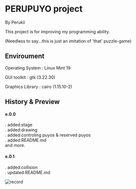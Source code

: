 
# PERUPUYO project

By Perukii

This project is for improving my programming ability. 

(Needless to say...this is just an imitation of 'that' puzzle-game)

## Enviroument

Operating System : Linux Mint 19 

GUI toolkit      : gtk   (3.22.30) 

Graphics Library : cairo (1.15.10-2) 

## History & Preview

#### e.0.0
. added:stage <br>
. added:drawing <br>
. added:controling puyos & reserved puyos <br>
. added:README.md <br>
and more.

#### e.0.1
. added:collision <br>
. updated:README.md <br>

![record](https://user-images.githubusercontent.com/57752033/71299703-1d4e5a80-23d2-11ea-8474-1659ebe13c9f.gif)



